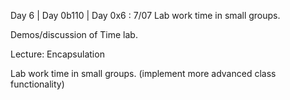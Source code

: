 Day 6 | Day 0b110 | Day 0x6 : 7/07
Lab work time in small groups.

Demos/discussion of Time lab.

Lecture: Encapsulation

Lab work time in small groups. (implement more advanced class functionality)